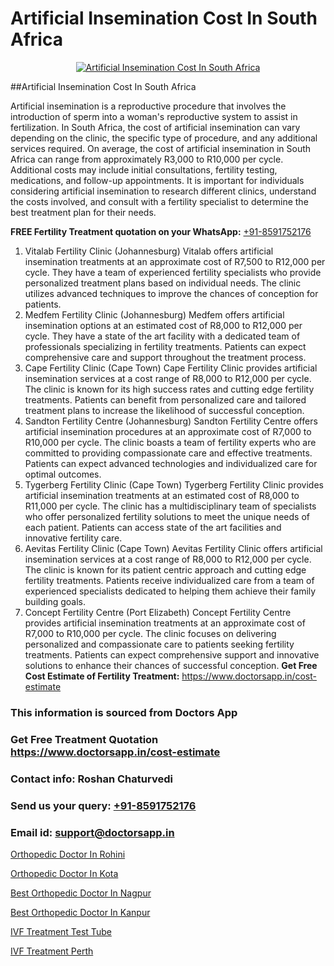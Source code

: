 # Artificial Insemination Cost In South Africa

<p align="center">
  <a href="https://doctorsapp.in/treatment/male-infertility">
    <img src="https://doctorsapp.in/uploads/treatment_image/causes_male_infertility.jpg" alt="Artificial Insemination Cost In South Africa">
  </a>
</p>
##Artificial Insemination Cost In South Africa

Artificial insemination is a reproductive procedure that involves the introduction of sperm into a woman's reproductive system to assist in fertilization. In South Africa, the cost of artificial insemination can vary depending on the clinic, the specific type of procedure, and any additional services required. On average, the cost of artificial insemination in South Africa can range from approximately R3,000 to R10,000 per cycle. Additional costs may include initial consultations, fertility testing, medications, and follow-up appointments. It is important for individuals considering artificial insemination to research different clinics, understand the costs involved, and consult with a fertility specialist to determine the best treatment plan for their needs.

**FREE Fertility Treatment quotation on your WhatsApp:**  [+91-8591752176](https://api.whatsapp.com/send?phone=8591752176)

1) Vitalab Fertility Clinic (Johannesburg)   Vitalab offers artificial insemination treatments at an approximate cost of R7,500 to R12,000 per cycle. They have a team of experienced fertility specialists who provide personalized treatment plans based on individual needs. The clinic utilizes advanced techniques to improve the chances of conception for patients.
2) Medfem Fertility Clinic (Johannesburg)   Medfem offers artificial insemination options at an estimated cost of R8,000 to R12,000 per cycle. They have a state of the art facility with a dedicated team of professionals specializing in fertility treatments. Patients can expect comprehensive care and support throughout the treatment process.
3) Cape Fertility Clinic (Cape Town)   Cape Fertility Clinic provides artificial insemination services at a cost range of R8,000 to R12,000 per cycle. The clinic is known for its high success rates and cutting edge fertility treatments. Patients can benefit from personalized care and tailored treatment plans to increase the likelihood of successful conception.
4) Sandton Fertility Centre (Johannesburg)   Sandton Fertility Centre offers artificial insemination procedures at an approximate cost of R7,000 to R10,000 per cycle. The clinic boasts a team of fertility experts who are committed to providing compassionate care and effective treatments. Patients can expect advanced technologies and individualized care for optimal outcomes.
5) Tygerberg Fertility Clinic (Cape Town)   Tygerberg Fertility Clinic provides artificial insemination treatments at an estimated cost of R8,000 to R11,000 per cycle. The clinic has a multidisciplinary team of specialists who offer personalized fertility solutions to meet the unique needs of each patient. Patients can access state of the art facilities and innovative fertility care.
6) Aevitas Fertility Clinic (Cape Town)   Aevitas Fertility Clinic offers artificial insemination services at a cost range of R8,000 to R12,000 per cycle. The clinic is known for its patient centric approach and cutting edge fertility treatments. Patients receive individualized care from a team of experienced specialists dedicated to helping them achieve their family building goals.
7) Concept Fertility Centre (Port Elizabeth)   Concept Fertility Centre provides artificial insemination treatments at an approximate cost of R7,000 to R10,000 per cycle. The clinic focuses on delivering personalized and compassionate care to patients seeking fertility treatments. Patients can expect comprehensive support and innovative solutions to enhance their chances of successful conception.
**Get Free Cost Estimate of Fertility Treatment:** https://www.doctorsapp.in/cost-estimate

### This information is sourced from Doctors App 
### Get Free Treatment Quotation https://www.doctorsapp.in/cost-estimate
### Contact info: Roshan Chaturvedi 
### Send us your query: [+91-8591752176](https://api.whatsapp.com/send?phone=8591752176) 
### Email id: support@doctorsapp.in

[Orthopedic Doctor In Rohini](https://www.linkedin.com/pulse/orthopedic-doctor-rohini-acl-tear-treatment-1axqe?trackingId=xzcGuIOkW%2BejWKaW6i%2F%2B1g%3D%3D&lipi=urn%3Ali%3Apage%3Ad_flagship3_company_admin%3BxUBWLKzDRA2fVBqJ%2Fp%2FTnw%3D%3D)

[Orthopedic Doctor In Kota](https://www.linkedin.com/pulse/orthopedic-doctor-kota-knee-replacement-treatment-ujfpe?trackingId=IoKXRk0JERI2u0cRn9KVqw%3D%3D&lipi=urn%3Ali%3Apage%3Ad_flagship3_company_admin%3BII%2FSNcWiSiigR90SV5cfEQ%3D%3D)

[Best Orthopedic Doctor In Nagpur](https://medium.com/@vimalrana22/best-orthopedic-doctor-in-nagpur-828a7e80d2f9)

[Best Orthopedic Doctor In Kanpur](https://medium.com/@vimalrana22/best-orthopedic-doctor-in-kanpur-29a81a7eb859)

[IVF Treatment Test Tube](https://doctors-apps.github.io/doctorsapp/ivf-treatment-test-tube)

[IVF Treatment Perth](https://doctors-apps.github.io/doctorsapp/ivf-treatment-perth)

